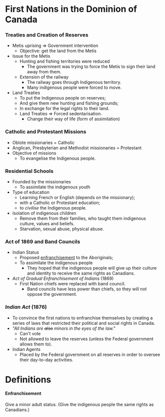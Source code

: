 # First Nations in the Dominion of Canada

### Treaties and Creation of Reserves

* Metis uprising => Government intervention
  * Objective: get the land from the Metis
* Issue for the Metis
  * Hunting and fishing territories were reduced
    * The government was trying to force the Metis to sign their land away from them.
  * Extension of the railway
    * The railway goes through Indigenous territory.
    * Many indigenous people were forced to move.
* Land Treaties
  * To put the Indigenous people on reserves;
  * And give them new hunting and fishing grounds;
  * In exchange for the legal rights to their land.
  * Land Treaties => Forced sedentarisation.
    * Change their way of life (form of assimilation)

### Catholic and Protestant Missions

* Oblote missionaries = Catholic
* Anglican, Presbyterian and Methodist missionaries = Protestant
* Objective of missions
  * To evangelise the Indigenous people.

### Residential Schools

* Founded by the missionaries
  * To assimilate the indigenous youth
* Type of education
  * Learning French or English (depends on the missionary);
  * with a Catholic or Protestant education;
  * to *civilise* the Indigenous people.
* Isolation of indigenous children
  * Remove them from their families, who taught them indigenous culture, values and beliefs.
  * Starvation, sexual abuse, physical abuse.

### Act of 1869 and Band Councils

* Indian Status
  * Proposed [enfranchisement](#enfranchisement) to the Aboriginals;
  * To assimilate the indigenous people
    * They hoped that the indigenous people will give up their culture and identity to receive the same rights as Canadians.
* *Act of Gradual Enfranchisement of Indians* (1869)
  * First Nation chiefs were replaced with band council.
    * Band councils have less power than chiefs, so they will not oppose the government.

### *Indian Act* (1876)

* To convince the first nations to enfranchise themselves by creating a series of laws that restricted their political and social rights in Canada.
* *"All Indians are ~~also~~ minors in the eyes of the law."*
  * Can't vote
  * Not allowed to leave the reserves (unless the Federal government allows them to).
* Indian Agents
  * Placed by the Federal government on all reserves in order to oversee their day-to-day activities.

# Definitions

#### Enfranchisement

Give a minor adult status. (Give the indigenous people the same rights as Canadians.)